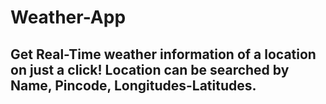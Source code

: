 # Weather-App
Get Real-Time weather information of a location on just a click!
Location can be searched by Name, Pincode, Longitudes-Latitudes.  
----------------------------------------------------------------------------------------------------

